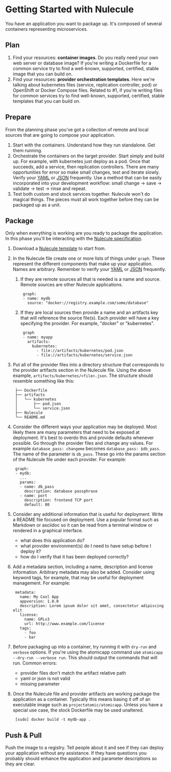 # Getting Started with Nulecule

You have an application you want to package up. It's composed of several containers representing microservices.

## Plan
1. Find your resources: **container images**. Do you really need your own web server or database image? If you're writing a Dockerfile for a common service try to find a well-known, supported, certified, stable image that you can build on.
1. Find your resources: **provider orchestration templates**. Here we're talking about kubernetes files (service, replication controller, pod) or OpenShift or Docker Compose files. Related to #1, if you're writing files for common services try to find well-known, supported, certified, stable templates that you can build on.

## Prepare
From the planning phase you've got a collection of remote and local sources that are going to compose your application.

1. Start with the containers. Understand how they run standalone. Get them running.
1. Orchestrate the containers on the target provider. Start simply and build up. For example, with kubernetes just deploy as a pod. Once that succeeds, add a service, then replication controllers. There are many opportunities for error so make small changes, test and iterate slowly. Verify your [YAML](http://codebeautify.org/yaml-validator) or [JSON](http://jsonlint.com/) frequently. Use a method that can be easily incorporated into your development workflow: small change -> save -> validate -> test -> rinse and repeat.
1. Test both custom and stock services together. Nulecule won't do magical things. The pieces must all work together before they can be packaged up as a unit.

## Package
Only when everything is working are you ready to package the application. In this phase you'll be interacting with the [Nulecule specification](https://github.com/projectatomic/nulecule/tree/master/spec).

1. Download a [Nulecule template](/spec/0.0.2/examples/template) to start from.
1. In the Nulecule file create one or more lists of things under `graph`. These represent the different components that make up your application. Names are arbitrary. Remember to verify your [YAML](http://codebeautify.org/yaml-validator) or [JSON](http://jsonlint.com/) frequently.
    1. If they are remote sources all that is needed is a name and source. Remote sources are other Nulecule applications.

            graph:
            - name: mydb
              source: "docker://registry.example.com/some/database"
    1. If they are local sources then provide a name and an artifacts key that will reference the source file(s). Each provider will have a key specifying the provider. For example, "docker" or "kubernetes".

            graph
            - name: myapp
              artifacts:
                kubernetes:
                  - file://artifacts/kubernetes/pod.json
                  - file://artifacts/kubernetes/service.json
1. Put all of the provider files into a directory structure that corresponds to the provider artifacts section in the Nulecule file. Using the above example, `artifacts/kubernetes/<file>.json`. The structure should resemble something like this:

        ├── Dockerfile
        ├── artifacts
        │   └── kubernetes
        │       ├── pod.json
        │       └── service.json
        ├── Nulecule
        └── README.md

1. Consider the different ways your application may be deployed. Most likely there are many parameters that need to be exposed at deployment. It's best to overdo this and provide defaults whenever possible. Go through the provider files and change any values. For example `database_pass: changeme` becomes `database_pass: $db_pass`. The name of the parameter is `db_pass`. These go into the params section of the Nulecule file under each provider. For example:


        graph:
        - mydb:
          ...
          params:
          - name: db_pass
            description: database passphrase
          - name: port
            description: frontend TCP port
            default: 80
1. Consider any additional information that is useful for deployment. Write a README file focused on deployment. Use a popular format such as Markdown or asciidoc so it can be read from a terminal window or rendered in a graphical interface.
    * what does this application do?
    * what provider environment(s) do I need to have setup before I deploy it?
    * how do I verify that it has been deployed correctly?
1. Add a metadata section, including a name, description and license information. Arbitrary metadata may also be added. Consider using keyword tags, for example, that may be useful for deployment management. For example:

        metadata:
          name: My Cool App
          appversion: 1.0.0
          description: Lorem ipsum dolor sit amet, consectetur adipiscing elit
          license:
            name: GPLv3
            url: http://www.example.com/license
          tags:
            - foo
            - bar
1. Before packaging up into a container, try running it with `dry-run` and `verbose` options. If you're using the atomicapp command use `atomicapp --dry-run --verbose run`. This should output the commands that will run. Common errors:
    * provider files don't match the artifact relative path
    * yaml or json is not valid
    * missing parameter

1. Once the Nulecule file and provider artifacts are working package the application as a container. Typically this means basing it off of an executable image such as `projectatomic/atomicapp`. Unless you have a special use case, the stock Dockerfile may be used unaltered.

        [sudo] docker build -t mydb-app .

## Push & Pull
Push the image to a registry. Tell people about it and see if they can deploy your application without any assistance. If they have questions you probably should enhance the application and parameter descriptions so they are clear.
